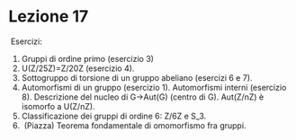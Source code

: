 # Lezione 17
 Esercizi:  
1) Gruppi di ordine primo (esercizio 3)  
2) U(Z/25Z)=Z/20Z (esercizio 4).  
3) Sottogruppo di torsione di un gruppo abeliano (esercizi 6 e 7).  
4) Automorfismi di un gruppo (esercizio 1). Automorfismi interni (esercizio 8). Descrizione del nucleo di G->Aut(G) (centro di G). Aut(Z/nZ) è isomorfo a U(Z/nZ).  
5) Classificazione dei gruppi di ordine 6: Z/6Z e S_3.
6)  (Piazza) Teorema fondamentale di omomorfismo fra gruppi.